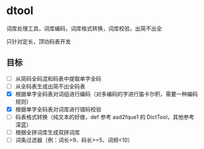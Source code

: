 # dtool

词库处理工具，词库编码，词库格式转换，词库校验，出简不出全

只针对定长，顶功码表开发

## 目标

- [ ] 从简码全码混和码表中提取单字全码
- [ ] 从全码表生成出简不出全码表
- [x] 根据单字全码表对词组进行编码（对多编码的字进行笛卡尔积，需要一种编码规则）
- [x] 根据单字全码表对词库进行错码校验
- [ ] 码表格式转换（纯文本的好做，def 参考 asd2fque1 的 DictTool，其他参考深蓝）
- [ ] 根据全拼词库生成双拼词库
- [ ] 词条过滤器（例：词长>9、码长>=5、词频<10）
